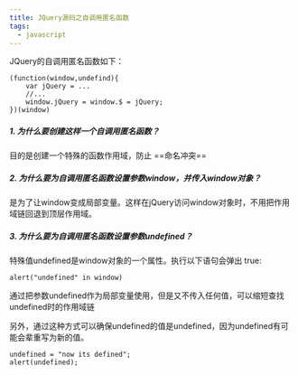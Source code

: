 ```yaml
---
title: JQuery源码之自调用匿名函数
tags:
  - javascript
---
```

JQuery的自调用匿名函数如下：
```
(function(window,undefind){
    var jQuery = ...
    //...
    window.jQuery = window.$ = jQuery;
})(window)
```
##### 1. 为什么要创建这样一个自调用匿名函数？
目的是创建一个特殊的函数作用域，防止 ==命名冲突==
##### 2. 为什么要为自调用匿名函数设置参数window，并传入window对象？
是为了让window变成局部变量。这样在jQuery访问window对象时，不用把作用域链回退到顶层作用域。
##### 3. 为什么要为自调用匿名函数设置参数undefined？
特殊值undefined是window对象的一个属性。执行以下语句会弹出 true:
```
alert("undefined" in window)
```
通过把参数undefined作为局部变量使用，但是又不传入任何值，可以缩短查找undefined时的作用域链

另外，通过这种方式可以确保undefined的值是undefined，因为undefined有可能会辈重写为新的值。
```
undefined = "now its defined";
alert(undefined);
```